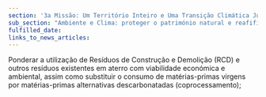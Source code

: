 ```yaml
---
section: '3a Missão: Um Território Inteiro e Uma Transição Climática Justa'
sub_section: "Ambiente e Clima: proteger o património natural e reafifirmar a liderança na redução de emissões"
fulfilled_date:
links_to_news_articles:
---
```


Ponderar a utilização de Resíduos de Construção e Demolição (RCD) e outros resíduos existentes em aterro com viabilidade económica e ambiental, assim como substituir o consumo de matérias-primas virgens por matérias-primas alternativas descarbonatadas (coprocessamento);